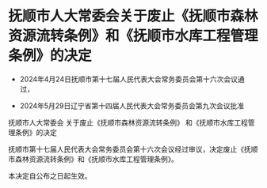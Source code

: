 # 抚顺市人大常委会关于废止《抚顺市森林资源流转条例》和《抚顺市水库工程管理条例》的决定

- 2024年4月24日抚顺市第十七届人民代表大会常务委员会第十六次会议通过，

- 2024年5月29日辽宁省第十四届人民代表大会常务委员会第九次会议批准

<!-- INFO END -->

抚顺市人大常委会 关于废止《抚顺市森林资源流转条例》 和《抚顺市水库工程管理条例》的决定

抚顺市第十七届人民代表大会常务委员会第十六次会议经过审议，决定废止《抚顺市森林资源流转条例》和《抚顺市水库工程管理条例》。

本决定自公布之日起生效。
